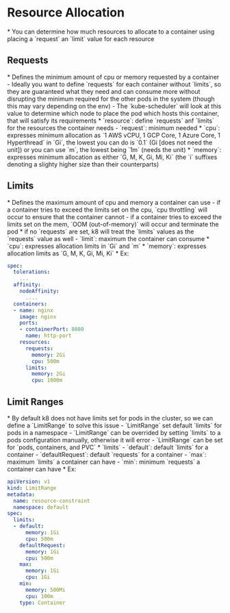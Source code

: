 <h1>Resource Allocation</h1>
* You can determine how much resources to allocate to a container using placing a `request` an `limit` value for each resource
<h2>Requests</h2>
* Defines the minimum amount of cpu or memory requested by a container
  - Ideally you want to define `requests` for each container without `limits`, so they are guaranteed what they need and can consume more without disrupting the minimum required for the other pods in the system (though this may vary depending on the env)
  - The `kube-scheduler` will look at this value to determine which node to place the pod which hosts this container, that will satisfy its requirements
* `resource`: define `requests` anf `limits` for the resources the container needs
  - `request`: minimum needed
    * `cpu`: expresses minimum allocation as `1 AWS vCPU, 1 GCP Core, 1 Azure Core, 1 Hyperthread` in `Gi`, the lowest you can do is `0.1` (Gi [does not need the unit]) or you can use `m`, the lowest being `1m` (needs the unit)
    * `memory`: expresses minimum allocation  as either `G, M, K, Gi, Mi, Ki` (the `i` suffixes denoting a slighty higher size than their counterparts)
<h2>Limits</h2>
* Defines the maximum amount of cpu and memory a container can use
  - if a container tries to exceed the limits set on the cpu, `cpu throttling` will occur to ensure that the container cannot
  - if a container tries to exceed the limits set on the mem, `OOM (out-of-memory)` will occur and terminate the pod
  * if no `requests` are set, k8 will treat the `limits` values as the `requests` value as well
  - `limit`: maximum the container can consume
    * `cpu`: expresses allocation limits in `Gi` and `m`
    * `memory`: expresses allocation limits as `G, M, K, Gi, Mi, Ki`
* Ex:

```yml
spec:
  tolerations:
    ...
  affinity:
    nodeAffinity:
      ....
  containers:
  - name: nginx
    image: nginx
    ports:
    - containerPort: 8080
      name: http-port
    resources:
      requests: 
        memory: 2Gi
        cpu: 500m
      limits:
        memory: 2Gi
        cpu: 1000m
```

<h2>Limit Ranges</h2>
* By default k8 does not have limits set for pods in the cluster, so we can define a `LimitRange` to solve this issue
  - `LimitRange` set default `limits` for pods in a namespace
  - `LimitRange` can be overrided by setting `limits` to a pods configuration manually, otherwise it will error
  - `LimitRange` can be set for `pods, containers, and PVC`
* `limits`
  - `default`: default `limits` for a container
  - `defaultRequest`: default `requests` for a container
  - `max`: maximum `limits` a container can have
  - `min`: minimum `requests` a container can have
* Ex:

```yml
apiVersion: v1
kind: LimitRange
metadata:
  name: resource-constraint
  namespace: default
spec:
  limits:
  - default:
      memory: 1Gi
      cpu: 500m
    defaultRequest:
      memory: 1Gi
      cpu: 500m
    max:
      memory: 1Gi
      cpu: 1Gi
    min:
      memory: 500Mi
      cpu: 100m
    type: Container
```

